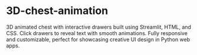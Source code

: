 # 3D-chest-animation
3D animated chest with interactive drawers built using Streamlit, HTML, and CSS. Click drawers to reveal text with smooth animations. Fully responsive and customizable, perfect for showcasing creative UI design in Python web apps.
